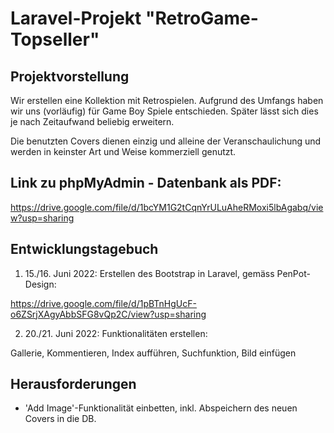 # Laravel-Projekt "RetroGame-Topseller"

## Projektvorstellung

Wir erstellen eine Kollektion mit Retrospielen. Aufgrund des Umfangs haben wir uns (vorläufig) für Game Boy Spiele entschieden. 
Später lässt sich dies je nach Zeitaufwand beliebig erweitern.

Die benutzten Covers dienen einzig und alleine der Veranschaulichung und werden in keinster Art und Weise kommerziell genutzt. 

## Link zu phpMyAdmin - Datenbank als PDF:

https://drive.google.com/file/d/1bcYM1G2tCqnYrULuAheRMoxi5lbAgabq/view?usp=sharing

## Entwicklungstagebuch

1) 15./16. Juni 2022: Erstellen des Bootstrap in Laravel, gemäss PenPot-Design:

https://drive.google.com/file/d/1pBTnHgUcF-o6ZSrjXAgyAbbSFG8vQp2C/view?usp=sharing

2) 20./21. Juni 2022: Funktionalitäten erstellen:

Gallerie, Kommentieren, Index aufführen, Suchfunktion, Bild einfügen

## Herausforderungen

- 'Add Image'-Funktionalität einbetten, inkl. Abspeichern des neuen Covers in die DB. 
